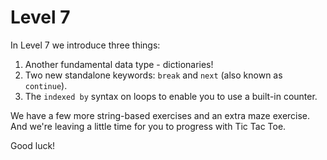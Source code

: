 # Level 7

In Level 7 we introduce three things:

1. Another fundamental data type - dictionaries!
2. Two new standalone keywords: `break` and `next` (also known as `continue`).
3. The `indexed by` syntax on loops to enable you to use a built-in counter.

We have a few more string-based exercises and an extra maze exercise.
And we're leaving a little time for you to progress with Tic Tac Toe.

Good luck!

